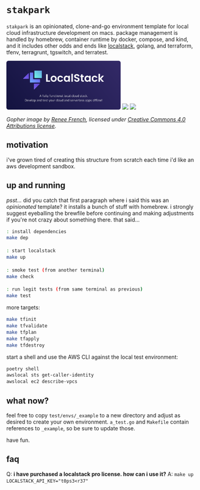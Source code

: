 # `stakpark`

`stakpark` is an opinionated, clone-and-go environment template for local cloud
infrastructure development on macs. package management is handled by homebrew,
container runtime by docker, compose, and kind, and it includes other odds and
ends like [localstack]("https://localstack.cloud"), golang, and terraform, tfenv, terragrunt, tgswitch, and
terratest.

<img style="width:300px" src="https://raw.githubusercontent.com/localstack/.github/main/assets/localstack-readme-banner.svg" />
<img style="width:300px" src="https://camo.githubusercontent.com/2b507540e2681c1a25698f246b9dca69c30548ed66a7323075b0224cbb1bf058/68747470733a2f2f676f6c616e672e6f72672f646f632f676f706865722f6669766579656172732e6a7067" />
<img style="width:300px" src="https://camo.githubusercontent.com/1a4ed08978379480a9b1ca95d7f4cc8eb80b45ad47c056a7cfb5c597e9315ae5/68747470733a2f2f7777772e6461746f636d732d6173736574732e636f6d2f323838352f313632393934313234322d6c6f676f2d7465727261666f726d2d6d61696e2e737667" />

*Gopher image by [Renee French][rf], licensed under [Creative Commons 4.0 Attributions license][cc4-by].*


## motivation

i've grown tired of creating this structure from scratch each time i'd like
an aws development sandbox.

## up and running

_psst..._ did you catch that first paragraph where i said this was an
_opinionated_ template? it installs a bunch of stuff with homebrew. i
strongly suggest eyeballing the brewfile before continuing and making
adjustments if you're not crazy about something there. that said...

```bash
: install dependencies
make dep

: start localstack
make up

: smoke test (from another terminal)
make check

: run legit tests (from same terminal as previous)
make test
```

more targets:

```bash
make tfinit
make tfvalidate
make tfplan
make tfapply
make tfdestroy
```

start a shell and use the AWS CLI against the local test environment:

```bash
poetry shell
awslocal sts get-caller-identity
awslocal ec2 describe-vpcs
```

## what now?

feel free to copy `test/envs/_example` to a new directory and adjust as
desired to create your own environment. `a_test.go` and `Makefile`
contain references to `_example`, so be sure to update those.

have fun.

## faq

Q: __i have purchased a localstack pro license. how can i use it?__
A: `make up LOCALSTACK_API_KEY="t0ps3<r37"`

[rf]: https://reneefrench.blogspot.com/
[cc4-by]: https://creativecommons.org/licenses/by/4.0/